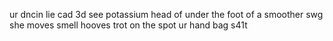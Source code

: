 ur dncin lie cad 3d see potassium head of under the foot of a smoother swg she moves smell hooves trot on the spot ur hand bag s41t

<!---
Sam32B/Sam32B is a ✨ special ✨ repository because its `README.md` (this file) appears on your GitHub profile.
You can click the Preview link to take a look at your changes.
--->
